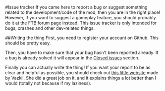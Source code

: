 #Issue tracker
If you came here to report a bug or suggest something related to the development/code of the mod, then you are in the right place! However,  if you want to suggest a gameplay feature, you should probably do it at the [FTB forum page](http://forum.feed-the-beast.com/threads/1-7-10-rfdrills-addon-for-thermalexpansion-and-enderio.82764/) instead. This issue tracker is only intended for bugs, crashes and other dev-related things.

##Writing the thing
First, you need to register your account on Github. This should be pretty easy.

Then, you have to make sure that your bug hasn't been reported already. If a bug is already solved it will appear in the [Closed issues](https://github.com/goldenapple3/RFDrills/issues?q=is%3Aissue+is%3Aclosed) section.

Finally you can actually write the thing! If you want your report to be as clear and helpful as possible, you should check out [this little website](http://vazkii.us/br101/) made by Vazkii. She did a great job on it, and it explains things a lot better than I would (totally not because if my laziness).
